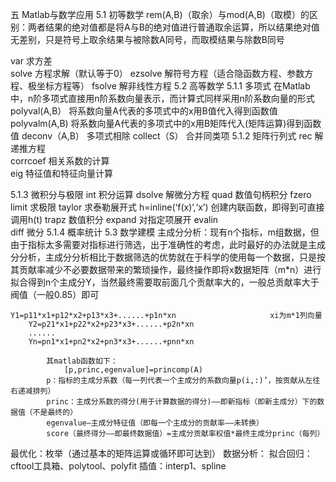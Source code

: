 五  Matlab与数学应用
5.1  初等数学
rem(A,B)（取余）与mod(A,B)（取模）的区别：两者结果的绝对值都是将A与B的绝对值进行普通取余运算，所以结果绝对值无差别，只是符号上取余结果与被除数A同号，而取模结果与除数B同号
 
var  求方差  
solve  方程求解（默认等于0）
ezsolve  解符号方程（适合隐函数方程、参数方程、极坐标方程等）
fsolve  解非线性方程
5.2  高等数学
5.1.1  多项式
在Matlab 中，n阶多项式直接用n阶系数向量表示，而计算式同样采用n阶系数向量的形式
polyval(A,B）            将系数向量A代表的多项式中的x用B值代入得到函数值
polyvalm(A,B)            将系数向量A代表的多项式中的x用B矩阵代入(矩阵运算)得到函数值
deconv（A,B）           多项式相除
collect（S）              合并同类项
5.1.2  矩阵行列式
rec  解递推方程      
corrcoef      相关系数的计算     
eig      特征值和特征向量计算   
 
5.1.3  微积分与极限
int   积分运算
dsolve  解微分方程
quad 数值句柄积分
fzero
limit   求极限
taylor   求泰勒展开式
h=inline(‘f(x)’,‘x’)      创建内联函数，即得到可直接调用h(t)
trapz   数值积分
expand   对指定项展开
evalin   
diff   微分
5.1.4  概率统计
5.3  数学建模
主成分分析：现有n个指标，m组数据，但由于指标太多需要对指标进行筛选，出于准确性的考虑，此时最好的办法就是主成分分析，主成分分析相比于数据筛选的优势就在于科学的使用每一个数据，只是按其贡献率减少不必要数据带来的繁琐操作，最终操作即将x数据矩阵（m*n）进行拟合得到n个主成分Y，当然最终需要取前面几个贡献率大的，一般总贡献率大于阀值（一般0.85）即可
 
  	Y1=p11*x1+p12*x2+p13*x3+......+p1n*xn                     xi为m*1列向量
		Y2=p21*x1+p22*x2+p23*x3+......+p2n*xn
		......
		Yn=pn1*x1+pn2*x2+pn3*x3+......+pnn*xn
     
            其matlab函数如下：
                [p,princ,egenvalue]=princomp(A)        
			p：指标的主成分系数（每一列代表一个主成分的系数向量p(i,:)’，按贡献从左往右递减排列）    
			princ：主成分系数的得分(用于计算数据的得分)——即新指标（即新主成分）下的数据值（不是最终的）
			egenvalue—主成分特征值（即每一个主成分的贡献率——未转换）
			score（最终得分——即最终数据值）=主成分贡献率权值*最终主成分princ（每列） 
最优化：枚举（通过基本的矩阵运算或循环即可达到）
数据分析：
拟合回归：cftool工具箱、polytool、polyfit
插值：interp1、spline
